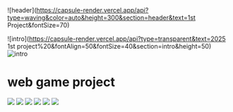 ![header](https://capsule-render.vercel.app/api?type=waving&color=auto&height=300&section=header&text=1st Project&fontSize=70)

![intro](https://capsule-render.vercel.app/api?type=transparent&text=2025 1st project%20&fontAlign=50&fontSize=40&section=intro&height=50)
![intro](https://capsule-render.vercel.app/api?type=transparent&text=이대현,최윤서&fontAlign=50&fontSize=16&section=intro&height=50)

# web game project

<img src="https://img.shields.io/badge/react-%2361DAFB.svg?&style=for-the-badge&logo=react&logoColor=black" />
<img src="https://img.shields.io/badge/javascript-%23F7DF1E.svg?&style=for-the-badge&logo=javascript&logoColor=black" />
<img src="https://img.shields.io/badge/html5-%23E34F26.svg?&style=for-the-badge&logo=html5&logoColor=white" />
<img src="https://img.shields.io/badge/spring-%236DB33F.svg?&style=for-the-badge&logo=spring&logoColor=white" />
<img src="https://img.shields.io/badge/java-%23007396.svg?&style=for-the-badge&logo=java&logoColor=white" />
<img src="https://img.shields.io/badge/mysql-%234479A1.svg?&style=for-the-badge&logo=mysql&logoColor=white" />
